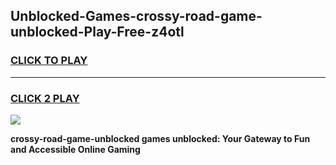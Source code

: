 
## Unblocked-Games-crossy-road-game-unblocked-Play-Free-z4otl
<h3>
<a href="https://premium76.site?title=crossy-road-game-unblocked&ref=22A">CLICK TO PLAY</a></h3>
<hr>

<h3>
<a href="https://premium76.site?title=crossy-road-game-unblocked&ref=22A">CLICK 2 PLAY</a>
  
</h3>

<a href="https://premium76.site?title=crossy-road-game-unblocked&ref=22A"><img src="https://clearcache.store/games.png"></a>


**crossy-road-game-unblocked games unblocked: Your Gateway to Fun and Accessible Online Gaming**

